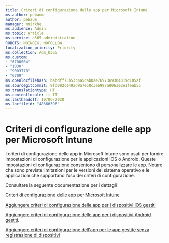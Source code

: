 ```yaml
---
title: Criteri di configurazione delle app per Microsoft Intune
ms.author: pebaum
author: pebaum
manager: mnirkhe
ms.audience: Admin
ms.topic: article
ms.service: o365-administration
ROBOTS: NOINDEX, NOFOLLOW
localization_priority: Priority
ms.collection: Adm_O365
ms.custom:
- "6700004"
- "1030"
- "9003770"
- "6709"
ms.openlocfilehash: babdff75b53c4a5cab0ae7697369304319d105af
ms.sourcegitcommit: 9fd002ce49ad9a7e58c3eb997a8063e2e1feab55
ms.translationtype: HT
ms.contentlocale: it-IT
ms.lasthandoff: 10/06/2020
ms.locfileid: "48366396"
---
```

# <a name="app-configuration-policies-for-microsoft-intune"></a>Criteri di configurazione delle app per Microsoft Intune

I criteri di configurazione delle app in Microsoft Intune sono usati per fornire impostazioni di configurazione per le applicazioni iOS o Android. Queste impostazioni di configurazione consentono di personalizzare le app. Notare che sono previste limitazioni per le versioni del sistema operativo e le applicazioni che supportano l’uso dei criteri di configurazione.

Consultare la seguente documentazione per i dettagli

[Criteri di configurazione delle app per Microsoft Intune](https://docs.microsoft.com/intune/app-configuration-policies-overview)  

[Aggiungere criteri di configurazione delle app per i dispositivi iOS gestiti](https://docs.microsoft.com/intune/app-configuration-policies-use-ios)  

[Aggiungere criteri di configurazione delle app per i dispositivi Android gestiti](https://docs.microsoft.com/intune/app-configuration-policies-use-android).

[Aggiungere criteri di configurazione dell'app per le app gestite senza registrazione di dispositivi](https://docs.microsoft.com/intune/app-configuration-policies-managed-app)
